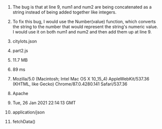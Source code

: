 1. The bug is that at line 9, num1 and num2 are being concatenated as a string instead of being added together like integers.
2. To fix this bug, I would use the Number(value) function, which converts the string to the number that would represent the string's numeric value. I would use it on both num1 and num2 and then add them up at line 9.


1. citylots.json
2. part2.js
3. 11.7 MB
4. 89 ms
5. Mozilla/5.0 (Macintosh; Intel Mac OS X 10_15_4) AppleWebKit/537.36 (KHTML, like Gecko) Chrome/87.0.4280.141 Safari/537.36
6. Apache
7. Tue, 26 Jan 2021 22:14:13 GMT
8. application/json
9. fetchData()
